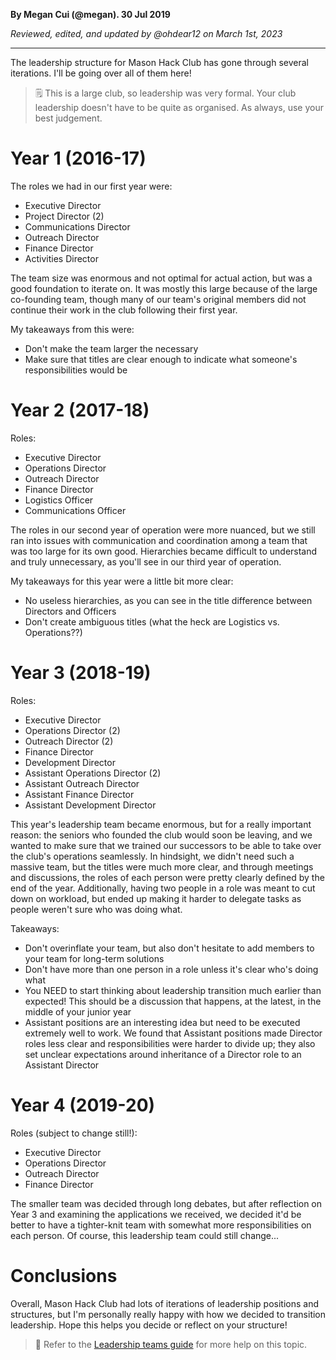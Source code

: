 __By Megan Cui (@megan). 30 Jul 2019__

_Reviewed, edited, and updated by @ohdear12 on March 1st, 2023_

---

The leadership structure for Mason Hack Club has gone through several iterations. I'll be going over all of them here!

> 🗒 This is a large club, so leadership was very formal. Your club leadership doesn't have to be quite as organised. As always, use your best judgement.

# Year 1 (2016-17)

The roles we had in our first year were:

- Executive Director
- Project Director (2)
- Communications Director
- Outreach Director
- Finance Director
- Activities Director

The team size was enormous and not optimal for actual action, but was a good foundation to iterate on. It was mostly this large because of the large co-founding team, though many of our team's original members did not continue their work in the club following their first year.

My takeaways from this were:

- Don't make the team larger the necessary
- Make sure that titles are clear enough to indicate what someone's responsibilities would be

# Year 2 (2017-18)

Roles:

- Executive Director
- Operations Director
- Outreach Director
- Finance Director
- Logistics Officer
- Communications Officer

The roles in our second year of operation were more nuanced, but we still ran into issues with communication and coordination among a team that was too large for its own good. Hierarchies became difficult to understand and truly unnecessary, as you'll see in our third year of operation.

My takeaways for this year were a little bit more clear:

- No useless hierarchies, as you can see in the title difference between Directors and Officers
- Don't create ambiguous titles (what the heck are Logistics vs. Operations??)

# Year 3 (2018-19)

Roles:

- Executive Director
- Operations Director (2)
- Outreach Director (2)
- Finance Director
- Development Director
- Assistant Operations Director (2)
- Assistant Outreach Director
- Assistant Finance Director
- Assistant Development Director

This year's leadership team became enormous, but for a really important reason: the seniors who founded the club would soon be leaving, and we wanted to make sure that we trained our successors to be able to take over the club's operations seamlessly. In hindsight, we didn't need such a massive team, but the titles were much more clear, and through meetings and discussions, the roles of each person were pretty clearly defined by the end of the year. Additionally, having two people in a role was meant to cut down on workload, but ended up making it harder to delegate tasks as people weren't sure who was doing what.

Takeaways:

- Don't overinflate your team, but also don't hesitate to add members to your team for long-term solutions
- Don't have more than one person in a role unless it's clear who's doing what
- You NEED to start thinking about leadership transition much earlier than expected! This should be a discussion that happens, at the latest, in the middle of your junior year
- Assistant positions are an interesting idea but need to be executed extremely well to work. We found that Assistant positions made Director roles less clear and responsibilities were harder to divide up; they also set unclear expectations around inheritance of a Director role to an Assistant Director

# Year 4 (2019-20)

Roles (subject to change still!):

- Executive Director
- Operations Director
- Outreach Director
- Finance Director

The smaller team was decided through long debates, but after reflection on Year 3 and examining the applications we received, we decided it'd be better to have a tighter-knit team with somewhat more responsibilities on each person. Of course, this leadership team could still change...

# Conclusions

Overall, Mason Hack Club had lots of iterations of leadership positions and structures, but I'm personally really happy with how we decided to transition leadership. Hope this helps you decide or reflect on your structure!

> 📑 Refer to the [Leadership teams guide](https://github.com/hackclub/hackclub/blob/main/clubs/guides/leadership-teams.md) for more help on this topic.
